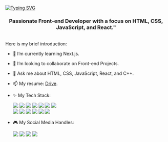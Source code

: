 [![Typing SVG](https://readme-typing-svg.herokuapp.com?font=Fira+Code&pause=900&center=true&random=false&height=40&width=1000&lines=Hi+%F0%9F%91%8B%2C+I'm+an+IT+Undergrad'23)](https://git.io/typing-svg)
<h3 align="center">Passionate Front-end Developer with a focus on HTML, CSS, JavaScript, and React."</h3>
<br />
Here is my brief introduction:

- 🔭 I’m currently learning Next.js.
- 👯 I’m looking to collaborate on Front-end Projects.
- 💬 Ask me about HTML, CSS, JavaScript, React, and C++.
- 📫 My resume: [Drive](https://drive.google.com/file/d/1WEkDSDH1eJgw7PasGRoBms3J5WS4UN6v/view?usp=drive_link).
  
- ✨ My Tech Stack: <br/>

  <img src="https://img.shields.io/badge/HTML5-E34F26?style=for-the-badge&logo=html5&logoColor=white"/> <img src="https://img.shields.io/badge/CSS3-1572B6?style=for-the-badge&logo=css3&logoColor=white" /> <img src="https://img.shields.io/badge/JavaScript-323330?style=for-the-badge&logo=javascript&logoColor=F7DF1E"/> <img src="https://img.shields.io/badge/typescript-%23007ACC.svg?style=for-the-badge&logo=typescript&logoColor=white"/> <img src="https://img.shields.io/badge/React-20232A?style=for-the-badge&logo=react&logoColor=61DAFB"/> <img src="https://img.shields.io/badge/Next.js-white?style=for-the-badge&logo=nextdotjs&logoColor=black" /> <img src="https://img.shields.io/badge/Redux-593D88?style=for-the-badge&logo=redux&logoColor=white"/> <br />
<img src="https://img.shields.io/badge/Firebase-%23F99713?style=for-the-badge&logo=firebase" /> <img src="https://img.shields.io/badge/MUI-%230081CB.svg?style=for-the-badge&logo=mui&logoColor=white"/> <img src="https://img.shields.io/badge/tailwindcss-%2338B2AC.svg?style=for-the-badge&logo=tailwind-css&logoColor=white"/> <img src="https://img.shields.io/badge/Visual%20Studio%20Code-0078d7.svg?style=for-the-badge&logo=visual-studio-code&logoColor=white"/> <img src="https://img.shields.io/badge/C%2B%2B-00599C?style=for-the-badge&logo=c%2B%2B&logoColor=white"/> <img src="https://img.shields.io/badge/GIT-E34F26?style=for-the-badge&logo=git&logoColor=white" />

- 🎮 My Social Media Handles: <br/>

  [<img src="https://img.shields.io/badge/-LeetCode-FFA116?style=for-the-badge&logo=LeetCode&logoColor=black" />](https://leetcode.com/Razz_coding/) [<img src="https://img.shields.io/badge/Gmail-D14836?style=for-the-badge&logo=gmail&logoColor=white" />](mailto:rajdeep1999.srivastav@gmail.com) [<img src="https://img.shields.io/badge/LinkedIn-0077B5?style=for-the-badge&logo=linkedin&logoColor=white" />](https://www.linkedin.com/in/rajdeep-shrivastava/) [<img src="https://img.shields.io/badge/Portfolio-blue?style=for-the-badge&logo=vercel&logoColor=white" />](https://rajdeep-portfolio.netlify.app/)
